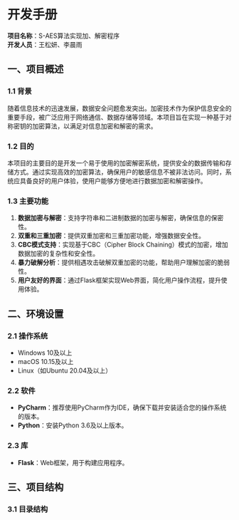 # 开发手册

**项目名称**：S-AES算法实现加、解密程序  
**开发人员**：王松妍、李晨雨

## 一、项目概述

### 1.1 背景

随着信息技术的迅速发展，数据安全问题愈发突出。加密技术作为保护信息安全的重要手段，被广泛应用于网络通信、数据存储等领域。本项目旨在实现一种基于对称密钥的加密算法，以满足对信息加密和解密的需求。

### 1.2 目的

本项目的主要目的是开发一个易于使用的加密解密系统，提供安全的数据传输和存储方式。通过实现高效的加密算法，确保用户的敏感信息不被非法访问。同时，系统应具备良好的用户体验，使用户能够方便地进行数据加密和解密操作。

### 1.3 主要功能

1. **数据加密与解密**：支持字符串和二进制数据的加密与解密，确保信息的保密性。
2. **双重和三重加密**：提供双重加密和三重加密功能，增强数据安全性。
3. **CBC模式支持**：实现基于CBC（Cipher Block Chaining）模式的加密，增加数据加密的复杂性和安全性。
4. **暴力破解分析**：提供相遇攻击破解双重加密的功能，帮助用户理解加密的脆弱性。
5. **用户友好的界面**：通过Flask框架实现Web界面，简化用户操作流程，提升使用体验。

## 二、环境设置

### 2.1 操作系统

- Windows 10及以上
- macOS 10.15及以上
- Linux（如Ubuntu 20.04及以上）

### 2.2 软件

- **PyCharm**：推荐使用PyCharm作为IDE，确保下载并安装适合您的操作系统的版本。
- **Python**：安装Python 3.6及以上版本。

### 2.3 库

- **Flask**：Web框架，用于构建应用程序。

## 三、项目结构

### 3.1 目录结构
